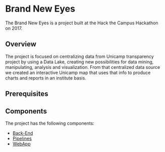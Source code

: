 # Brand New Eyes  
The Brand New Eyes is a project built at the Hack the Campus Hackathon on 2017.
## Overview
The project is focused on centralizing data from Unicamp transparency project by using a Data Lake, creating new possibilities for data mining, manipulating, analysis and visualization.
From that centralized data source we created an interactive Unicamp map that uses that info to produce charts and reports in an institute basis.
## Prerequisites  
  
## Components
The project has the following components:
* [Back-End](back-end)
* [Pipelines](pipelines)
* [WebApp](webapp)
